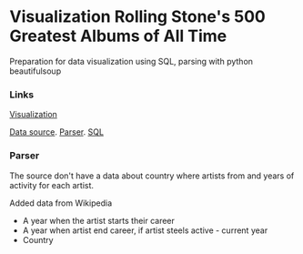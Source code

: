 # Visualization Rolling Stone's 500 Greatest Albums of All Time

Preparation for data visualization using SQL, parsing with python beautifulsoup

### Links
[Visualization](https://public.tableau.com/app/profile/kate5782/viz/Albumsw20/Sheet3?publish=yes) 
  
[Data source](https://data.world/notgibs/rolling-stones-top-500-albums). 
[Parser](https://github.com/KateK1/Viz-Rolling-Stone-s-500-Greatest-Albums/blob/main/Parser.py). 
[SQL](https://github.com/KateK1/Viz-Rolling-Stone-s-500-Greatest-Albums/blob/main/Project2Album.sql)

### Parser
The source don't have a data about country where artists from and years of activity for each  artist. 

Added data from Wikipedia 
* A year when the artist starts their career
* A year when artist end career, if artist steels active - current year
* Country

